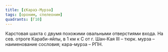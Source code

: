 ```yaml
---
title: [❮Кара❯-Мурза]
tags: [ороним, спелеоним]
quadrants: [Г10]
---
```


Карстовая шахта с двумя похожими овальными отверстиями входа. На сев. отроге
Караби-яйлы, в 1 км к С от г. Шан-Кая III – тюрк. мурза – наименование сословия;
кара-мурза – РПН.
